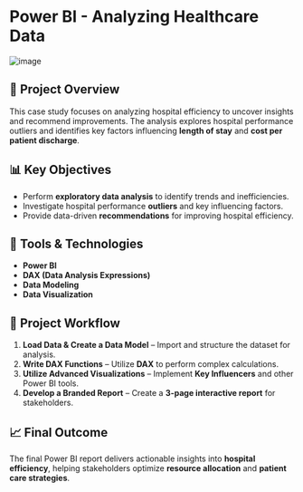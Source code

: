 # Power BI - Analyzing Healthcare Data

![image](https://github.com/user-attachments/assets/380de0e7-0f3a-42df-87d6-82feda855222)



## 📌 Project Overview  
This case study focuses on analyzing hospital efficiency to uncover insights and recommend improvements. The analysis explores hospital performance outliers and identifies key factors influencing **length of stay** and **cost per patient discharge**.

## 📊 Key Objectives  
- Perform **exploratory data analysis** to identify trends and inefficiencies.  
- Investigate hospital performance **outliers** and key influencing factors.  
- Provide data-driven **recommendations** for improving hospital efficiency.  

## 🔧 Tools & Technologies  
- **Power BI**  
- **DAX (Data Analysis Expressions)**  
- **Data Modeling**  
- **Data Visualization**  

## 📂 Project Workflow  
1. **Load Data & Create a Data Model** – Import and structure the dataset for analysis.  
2. **Write DAX Functions** – Utilize **DAX** to perform complex calculations.  
3. **Utilize Advanced Visualizations** – Implement **Key Influencers** and other Power BI tools.  
4. **Develop a Branded Report** – Create a **3-page interactive report** for stakeholders.  

## 📈 Final Outcome  
The final Power BI report delivers actionable insights into **hospital efficiency**, helping stakeholders optimize **resource allocation** and **patient care strategies**.



